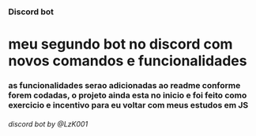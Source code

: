 ### Discord bot

<div> <h1> meu segundo bot no discord com novos comandos e funcionalidades </h1>

<h3> as funcionalidades serao adicionadas ao readme conforme forem codadas, o projeto ainda esta no inicio e foi feito como exercicio e incentivo para eu voltar com meus estudos em JS</h3>




<h6> discord bot by @LzK001</h6>
</div>
